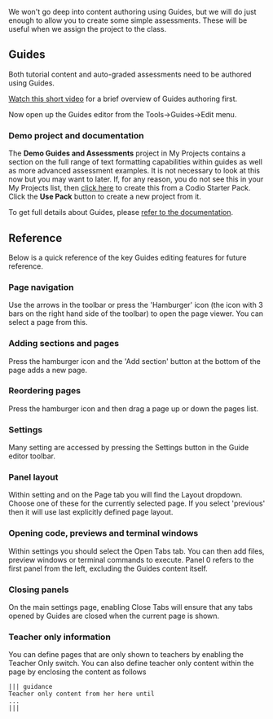 We won't go deep into content authoring using Guides, but we will do just enough to allow you to create some simple assessments. These will be useful when we assign the project to the class.

## Guides
Both tutorial content and auto-graded assessments need to be authored using Guides.

[Watch this short video](https://vimeo.com/200593228) for a brief overview of Guides authoring first.

Now open up the Guides editor from the Tools->Guides->Edit menu.

### Demo project and documentation
The **Demo Guides and Assessments** project in My Projects contains a section on the full range of text formatting capabilities within guides as well as more advanced assessment examples. It is not necessary to look at this now but you may want to later. If, for any reason, you do not see this in your My Projects list, then [click here](https://codio.com/home/starter-packs/cc68d38b-b0ea-4825-9814-46a3594c2b11/) to create this from a Codio Starter Pack. Click the **Use Pack** button to create a new project from it.

To get full details about Guides, please [refer to the documentation](https://docs.codio.com/courses/authoring/).

## Reference
Below is a quick reference of the key Guides editing features for future reference.

### Page navigation
Use the arrows in the toolbar or press the 'Hamburger' icon (the icon with 3 bars on the right hand side of the toolbar) to open the page viewer. You can select a page from this.

### Adding sections and pages
Press the hamburger icon and the 'Add section' button at the bottom of the page adds a new page. 

### Reordering pages
Press the hamburger icon and then drag a page up or down the pages list.

### Settings
Many setting are accessed by pressing the Settings button in the Guide editor toolbar.

### Panel layout
Within setting and on the Page tab you will find the Layout dropdown. Choose one of these for the currently selected page. If you select 'previous' then it will use last explicitly defined page layout.

### Opening code, previews and terminal windows
Within settings you should select the Open Tabs tab. You can then add files, preview windows or terminal commands to execute. Panel 0 refers to the first panel from the left, excluding the Guides content itself.

### Closing panels
On the main settings page, enabling Close Tabs will ensure that any tabs opened by Guides are closed when the current page is shown.

### Teacher only information
You can define pages that are only shown to teachers by enabling the Teacher Only switch. You can also define teacher only content within the page by enclosing the content as follows

```
||| guidance
Teacher only content from her here until
...
|||
```
